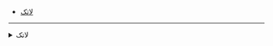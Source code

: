 - [لاتک](#RelatedLatex)

----------------
<a name="RelatedLatex"></a>
<details>
    <summary>لاتک</summary>
  
> ## لاتک
- [لاتک از صفحات 229 تا 232](https://github.com/zahramahan/PNU_3991_AR/blob/main/Theory-of-Languages-and-Machines/Latex/%D8%B2%D9%87%D8%B1%D8%A7%20%D9%85%D8%A7%D9%87%D8%A7%D9%86_%D9%84%D8%A7%D8%AA%DA%A9(229-232).tex)
- [فایل pdf](https://github.com/zahramahan/PNU_3991_AR/blob/main/Theory-of-Languages-and-Machines/Latex/%D8%B2%D9%87%D8%B1%D8%A7%20%D9%85%D8%A7%D9%87%D8%A7%D9%86_%D9%84%D8%A7%D8%AA%DA%A9(229-232).pdf)

[<kbd>↩</kbd>](#TOC)
</details>
